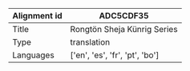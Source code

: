 |Alignment id | ADC5CDF35
| --- | --- 
|Title | Rongtön Sheja Künrig Series 
|Type | translation
|Languages | ['en', 'es', 'fr', 'pt', 'bo']